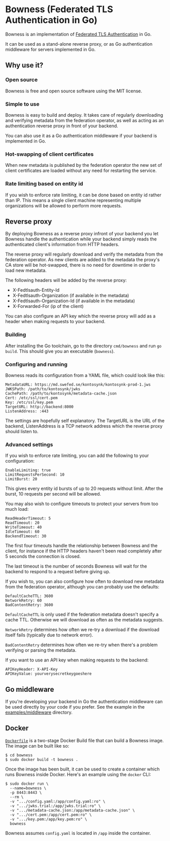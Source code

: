 # Bowness (Federated TLS Authentication in Go)

Bowness is an implementation of 
[Federated TLS Authentication](https://github.com/dotse/tls-fed-auth) in Go.

It can be used as a stand-alone reverse proxy, or as Go authentication 
middleware for servers implemented in Go.

## Why use it?

### Open source
Bowness is free and open source software using the MIT license.

### Simple to use
Bowness is easy to build and deploy. It takes care of regularly downloading
and verifying metadata from the federation operator, as well as acting
as an authentication reverse proxy in front of your backend.

You can also use it as a Go authentication middleware if your backend
is implemented in Go.

### Hot-swapping of client certificates
When new metadata is published by the federation operator the new set of
client certificates are loaded without any need for restarting the 
service.

### Rate limiting based on entity id
If you wish to enforce rate limiting, it can be done based on entity id
rather than IP. This means a single client machine representing multiple 
organizations will be allowed to perform more requests.

## Reverse proxy
By deploying Bowness as a reverse proxy infront of your backend you let
Bowness handle the authentication while your backend simply reads the
authenticated client's information from HTTP headers.

The reverse proxy will regularly download and verify the metadata from
the federation operator. As new clients are added to the metadata the
proxy's CA store will be hot-swapped, there is no need for downtime
in order to load new metadata.

The following headers will be added by the reverse proxy:

 * X-Fedtlsauth-Entity-Id
 * X-Fedtlsauth-Organization (if available in the metadata)
 * X-Fedtlsauth-Organization-Id (if available in the metadata)
 * X-Forwarded-For (ip of the client)

You can also configure an API key which the reverse proxy will
add as a header when making requests to your backend.

### Building
After installing the Go toolchain, go to the directory `cmd/bowness` and
run `go build`. This should give you an executable (`bowness`).

### Configuring and running
Bowness reads its configuration from a YAML file, which could look like this:

```
MetadataURL: https://md.swefed.se/kontosynk/kontosynk-prod-1.jws
JWKSPath: /path/to/kontosynk/jwks
CachePath: /path/to/kontosynk/metadata-cache.json
Cert: /etc/ssl/cert.pem
Key: /etc/ssl/key.pem
TargetURL: http://backend:8000
ListenAddress: :443
```

The settings are hopefully self explanatory. The TargetURL is the URL of the
backend, ListenAddress is a TCP network address which the reverse proxy should
listen to.

### Advanced settings
If you wish to enforce rate limiting, you can add the following to your configuration:

```
EnableLimiting: true
LimitRequestsPerSecond: 10
LimitBurst: 20
```
This gives every entity id bursts of up to 20 requests without limit. After the burst, 10 
requests per second will be allowed.

You may also wish to configure timeouts to protect your servers from too much load:

```
ReadHeaderTimeout: 5
ReadTimeout: 20
WriteTimeout: 40
IdleTimeout: 60
BackendTimeout: 30
```
The first four timeouts handle the relationship between Bowness and the client,
for instance if the HTTP headers haven't been read completely after 5 seconds the 
connection is closed.

The last timeout is the number of seconds Bowness will wait for the backend to
respond to a request before giving up.

If you wish to, you can also configure how often to download new metadata
from the federation operator, although you can probably use the defaults:

```
DefaultCacheTTL: 3600
NetworkRetry: 60
BadContentRetry: 3600
```

`DefaultCacheTTL` is only used if the federation metadata doesn't specify a
cache TTL. Otherwise we will download as often as the metadata suggests.

`NetworkRetry` determines how often we re-try a download if the download itself
fails (typically due to network error).

`BadContentRetry` determines how often we re-try when there's a problem
verifying or parsing the metadata.

If you want to use an API key when making requests to the backend:

```
APIKeyHeader: X-API-Key
APIKeyValue: yourverysecretkeygoeshere
```

## Go middleware
If you're developing your backend in Go the authentication middleware
can be used directly by your code if you prefer. See the example
in the [examples/middleware](examples/middleware) directory.

## Docker
[`Dockerfile`](Dockerfile) is a two-stage Docker Build file that can build a
Bowness image. The image can be built like so:

```
$ cd bowness
$ sudo docker build -t bowness .
```

Once the image has been built, it can be used to create a container which runs
Bowness inside Docker. Here's an example using the `docker` CLI:

```
$ sudo docker run \
  --name=bowness \
  -p 8443:8443 \
  --rm \
  -v ".../config.yaml:/app/config.yaml:ro" \
  -v ".../jwks.trial:/app/jwks.trial:ro" \
  -v ".../metadata-cache.json:/app/metadata-cache.json" \
  -v ".../cert.pem:/app/cert.pem:ro" \
  -v ".../key.pem:/app/key.pem:ro" \
  bowness
```

Bowness assumes `config.yaml` is located in `/app` inside the container.
